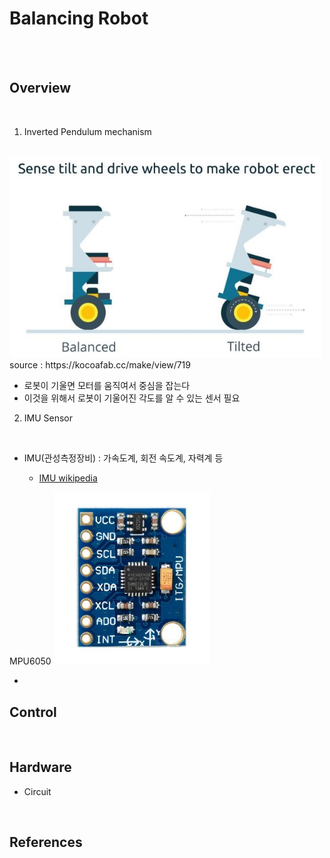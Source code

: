 
<!--
추가해야 할 것
1. 밸런싱 로봇 개요
2. 제어 블록선도
3. 하드웨어 설명
    기구물
    회로도
    각 부품 설명
4. 참조한 것들
    상보필터 알고리즘
    STM32 문서(프로그래밍 메뉴얼, 데이터시트)
    OScopeCtrl Class 라이브러리
    상민이형 WizFi 설정 메뉴얼
    논문들...
-->

# Balancing Robot
<br>
<br>

## Overview
<br>

1. Inverted Pendulum mechanism
<br>

<img src="img/br_mechanism.JPG" width="500">
source : https://kocoafab.cc/make/view/719
<br>

* 로봇이 기울면 모터를 움직여서 중심을 잡는다
* 이것을 위해서 로봇이 기울어진 각도를 알 수 있는 센서 필요

2. IMU Sensor
<br>

* IMU(관성측정장비) : 가속도계, 회전 속도계, 자력계 등<br>

  * [IMU wikipedia](https://ko.wikipedia.org/wiki/%EA%B4%80%EC%84%B1_%EC%B8%A1%EC%A0%95_%EC%9E%A5%EB%B9%84)

MPU6050
<img src="img/br_imu_sensor.JPG" width="250">

*

## Control
<!--
제어 블록선도 그림
-->
<br>

## Hardware
- Circuit
<br>

## References
<br>
